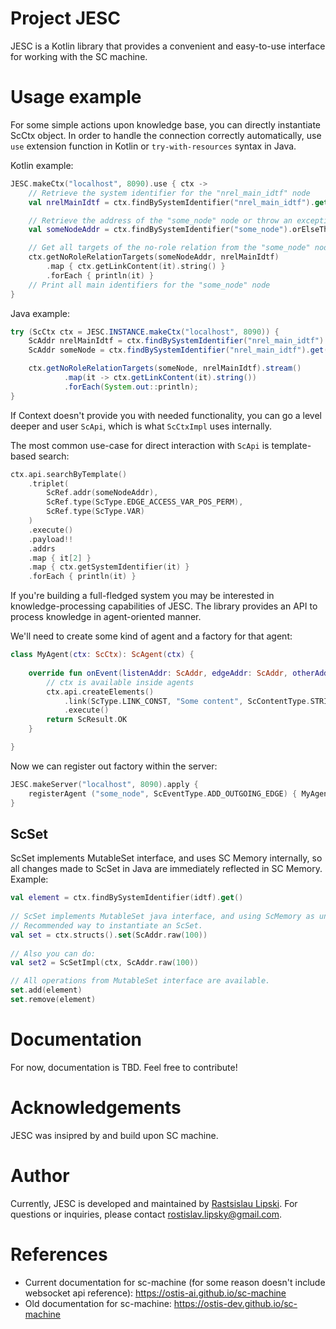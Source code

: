 # Project JESC

JESC is a Kotlin library that provides a convenient and easy-to-use 
interface for working with the SC machine.

# Usage example

For some simple actions upon knowledge base, you can directly instantiate ScCtx object.
In order to handle the connection correctly automatically, use `use` extension function in Kotlin
or `try-with-resources` syntax in Java.

Kotlin example:
```kotlin
JESC.makeCtx("localhost", 8090).use { ctx ->
    // Retrieve the system identifier for the "nrel_main_idtf" node
    val nrelMainIdtf = ctx.findBySystemIdentifier("nrel_main_idtf").get()

    // Retrieve the address of the "some_node" node or throw an exception if it is not found
    val someNodeAddr = ctx.findBySystemIdentifier("some_node").orElseThrow { IllegalStateException("Not found.") }

    // Get all targets of the no-role relation from the "some_node" node
    ctx.getNoRoleRelationTargets(someNodeAddr, nrelMainIdtf)
        .map { ctx.getLinkContent(it).string() }
        .forEach { println(it) }
    // Print all main identifiers for the "some_node" node
}
```

Java example:
```java
try (ScCtx ctx = JESC.INSTANCE.makeCtx("localhost", 8090)) {
    ScAddr nrelMainIdtf = ctx.findBySystemIdentifier("nrel_main_idtf").get();
    ScAddr someNode = ctx.findBySystemIdentifier("nrel_main_idtf").get();

    ctx.getNoRoleRelationTargets(someNode, nrelMainIdtf).stream()
            .map(it -> ctx.getLinkContent(it).string())
            .forEach(System.out::println);
}
```

If Context doesn't provide you with needed functionality, you can go a level deeper
and user `ScApi`, which is what `ScCtxImpl` uses internally.

The most common use-case for direct interaction with `ScApi` is template-based search:

```kotlin
ctx.api.searchByTemplate()
    .triplet(
        ScRef.addr(someNodeAddr),
        ScRef.type(ScType.EDGE_ACCESS_VAR_POS_PERM),
        ScRef.type(ScType.VAR)
    )
    .execute()
    .payload!!
    .addrs
    .map { it[2] }
    .map { ctx.getSystemIdentifier(it) }
    .forEach { println(it) }
```

If you're building a full-fledged system you may be interested
in knowledge-processing capabilities of JESC. The library provides an API
to process knowledge in agent-oriented manner.

We'll need to create some kind of agent and a factory for that agent:
```kotlin
class MyAgent(ctx: ScCtx): ScAgent(ctx) {
    
    override fun onEvent(listenAddr: ScAddr, edgeAddr: ScAddr, otherAddr: ScAddr) {
        // ctx is available inside agents
        ctx.api.createElements()
            .link(ScType.LINK_CONST, "Some content", ScContentType.STRING)
            .execute()
        return ScResult.OK
    }

}
```

Now we can register out factory within the server:

```kotlin
JESC.makeServer("localhost", 8090).apply {
    registerAgent ("some_node", ScEventType.ADD_OUTGOING_EDGE) { MyAgent(it) }
}
```

## ScSet

ScSet implements MutableSet<ScAddr> interface, and uses SC Memory internally, so all changes made to ScSet in Java are immediately reflected in SC Memory.
Example:
```kotlin
val element = ctx.findBySystemIdentifier(idtf).get()
        
// ScSet implements MutableSet java interface, and using ScMemory as underlying implementation.
// Recommended way to instantiate an ScSet.
val set = ctx.structs().set(ScAddr.raw(100))
        
// Also you can do:
val set2 = ScSetImpl(ctx, ScAddr.raw(100))

// All operations from MutableSet interface are available.
set.add(element)
set.remove(element)
```

# Documentation

For now, documentation is TBD. Feel free to contribute!

# Acknowledgements

JESC was insipred by and build upon SC machine.

# Author

Currently, JESC is developed and maintained by [Rastsislau Lipski](https://github.com/rastsislaux). 
For questions or inquiries, please contact [rostislav.lipsky@gmail.com](mailto:rostislav.lipsky@gmail.com).

# References

- Current documentation for sc-machine (for some reason doesn't include websocket api reference): https://ostis-ai.github.io/sc-machine
- Old documentation for sc-machine: https://ostis-dev.github.io/sc-machine
